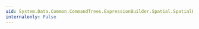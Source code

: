 ```yaml
---
uid: System.Data.Common.CommandTrees.ExpressionBuilder.Spatial.SpatialEdmFunctions.GeographyMultiPointFromBinary(System.Data.Common.CommandTrees.DbExpression,System.Data.Common.CommandTrees.DbExpression)
internalonly: False
---
```


